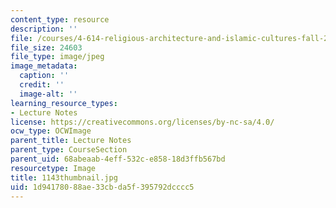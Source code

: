 ```yaml
---
content_type: resource
description: ''
file: /courses/4-614-religious-architecture-and-islamic-cultures-fall-2002/1d94178088ae33cbda5f395792dcccc5_1143thumbnail.jpg
file_size: 24603
file_type: image/jpeg
image_metadata:
  caption: ''
  credit: ''
  image-alt: ''
learning_resource_types:
- Lecture Notes
license: https://creativecommons.org/licenses/by-nc-sa/4.0/
ocw_type: OCWImage
parent_title: Lecture Notes
parent_type: CourseSection
parent_uid: 68abeaab-4eff-532c-e858-18d3ffb567bd
resourcetype: Image
title: 1143thumbnail.jpg
uid: 1d941780-88ae-33cb-da5f-395792dcccc5
---
```

